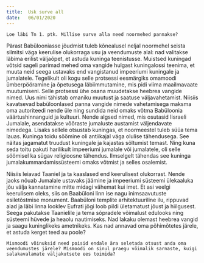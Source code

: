 ```yaml
---
title:  Usk surve all
date:   06/01/2020
---
```


`Loe läbi Tn 1. ptk. Millise surve alla need noormehed pannakse?`

Pärast Babülooniasse jõudmist tuleb kõnealusel neljal noormehel seista silmitsi väga keerulise olukorraga usu ja veendumuste alal: nad valitakse läbima erilist väljaõpet, et astuda kuninga teenistusse. Muistsed kuningad võtsid sageli parimad mehed oma vangide hulgast kuningalossi teenima, et muuta neid seega ustavaks end vangistanud impeeriumi kuningale ja jumalatele. Tegelikult oli kogu selle protsessi eesmärgiks omamoodi ümberpööramine ja õpetusega läbiimmutamine, mis pidi viima maailmavaate muutumiseni. Selle protsessi ühe osana muudetakse heebrea vangide nimed. Uus nimi tähistab omaniku muutust ja saatuse väljavahetamist. Niisiis kavatsevad babüloonlased panna vangide nimede vahetamisega maksma oma autoriteedi nende üle ning sundida neid omaks võtma Babüloonia väärtushinnanguid ja kultuuri. Nende algsed nimed, mis osutasid Iisraeli Jumalale, asendatakse võõraste jumaluste austamist väljendavate nimedega. Lisaks sellele otsustab kuningas, et noormeestel tuleb süüa tema lauas. Kuninga toidu söömine oli antiikajal väga olulise tähendusega. See näitas jagamatut truudust kuningale ja kajastas sõltumist temast. Ning kuna seda toitu pakuti harilikult impeeriumi jumalale või jumalatele, oli selle söömisel ka sügav religioosne tähendus. Ilmselgelt tähendas see kuninga jumalakummardamissüsteemi omaks võtmist ja selles osalemist.

Niisiis leiavad Taaniel ja ta kaaslased end keerulisest olukorrast. Nende jaoks nõuab Jumalale ustavaks jäämine ja impeeriumi süsteemi ülekaaluka jõu välja kannatamine mitte midagi vähemat kui imet. Et asi veelgi keerulisem oleks, siis on Baabüloni linn ise nagu inimsaavutuste esiletõstmise monument. Baabüloni templite arhitektuuriline ilu, rippuvad aiad ja läbi linna looklev Eufrati jõgi loob pildi ületamatust jõust ja hiilgusest. Seega pakutakse Taanielile ja tema sõpradele võimalust edulooks ning süsteemi hüvede ja heaolu nautimiseks. Nad lakaku olemast heebrea vangid ja saagu kuninglikeks ametnikeks. Kas nad annavad oma põhimõtetes järele, et astuda kerget teed au poole?

`Mismoodi võinuksid need poisid endale ära seletada otsust anda oma veendumustes järele? Mismoodi on sinul praegu võimalik sarnaste, kuigi salakavalamate väljakutsete ees toimida?`
